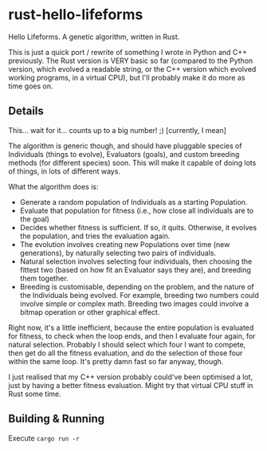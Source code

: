 rust-hello-lifeforms
====================

Hello Lifeforms.  A genetic algorithm, written in Rust.

This is just a quick port / rewrite of something I wrote in Python and C++
previously.  The Rust version is VERY basic so far (compared to the Python
version, which evolved a readable string, or the C++ version which evolved
working programs, in a virtual CPU), but I'll probably make it do more
as time goes on.


Details
-------

This... wait for it... counts up to a big number! ;)  [currently, I mean]

The algorithm is generic though, and should have pluggable species of Individuals (things to evolve), Evaluators (goals), and custom breeding methods (for different species) soon.  This will make it capable of doing lots of things, in lots of different ways.

What the algorithm does is:

* Generate a random population of Individuals as a starting Population.
* Evaluate that population for fitness (i.e., how close all individuals are to the goal)
* Decides whether fitness is sufficient.  If so, it quits.  Otherwise, it evolves the population, and tries the evaluation again.
* The evolution involves creating new Populations over time (new generations), by naturally selecting two pairs of individuals.
* Natural selection involves selecting four individuals, then choosing the fittest two (based on how fit an Evaluator says they are), and breeding them together.
* Breeding is customisable, depending on the problem, and the nature of the Individuals being evolved.  For example, breeding two numbers could involve simple or complex math.  Breeding two images could involve a bitmap operation or other graphical effect.

Right now, it's a little inefficient, because the entire population is evaluated for fitness, to check when the loop ends, and then I evaluate four again, for natural selection. Probably I should select which four I want to compete, then get do all the fitness evaluation, and do the selection of those four within the same loop. It's pretty damn fast so far anyway, though.

I just realised that my C++ version probably could've been optimised a lot, just by having a better fitness evaluation. Might try that virtual CPU stuff in Rust some time.



Building & Running
------------------

Execute `cargo run -r`

